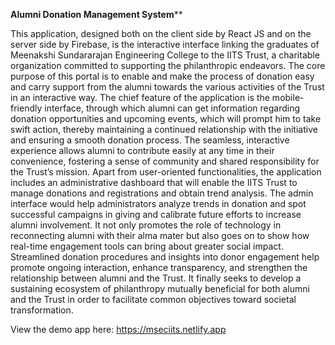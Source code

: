 **Alumni Donation Management System****

This application, designed both on the client side by React JS and on the server side by Firebase, is the interactive interface linking the graduates of Meenakshi Sundararajan Engineering College to the IITS Trust, a charitable organization committed to supporting the philanthropic endeavors. The core purpose of this portal is to enable and make the process of donation easy and carry support from the alumni towards the various activities of the Trust in an interactive way. The chief feature of the application is the mobile-friendly interface, through which alumni can get information regarding donation opportunities and upcoming events, which will prompt him to take swift action, thereby maintaining a continued relationship with the initiative and ensuring a smooth donation process. The seamless, interactive experience allows alumni to contribute easily at any time in their convenience, fostering a sense of community and shared responsibility for the Trust’s mission. Apart from user-oriented functionalities, the application includes an administrative dashboard that will enable the IITS Trust to manage donations and registrations and obtain trend analysis. The admin interface would help administrators analyze trends in donation and spot successful campaigns in giving and calibrate future efforts to increase alumni involvement. It not only promotes the role of technology in reconnecting alumni with their alma mater but also goes on to show how real-time engagement tools can bring about greater social impact. Streamlined donation procedures and insights into donor engagement help promote ongoing interaction, enhance transparency, and strengthen the relationship between alumni and the Trust. It finally seeks to develop a sustaining ecosystem of philanthropy mutually beneficial for both alumni and the Trust in order to facilitate common objectives toward societal transformation.

View the demo app here: https://mseciits.netlify.app
